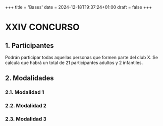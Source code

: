 +++
title = 'Bases'
date = 2024-12-18T19:37:24+01:00
draft = false
+++
# XXIV CONCURSO

## 1. Participantes
Podrán participar todas aquellas personas que formen parte del club X. Se calcula que habrá un total de 21 participantes adultos y 2 infantiles.

## 2. Modalidades
### 2.1. Modalidad 1
### 2.2. Modalidad 2
### 2.3. Modalidad 3